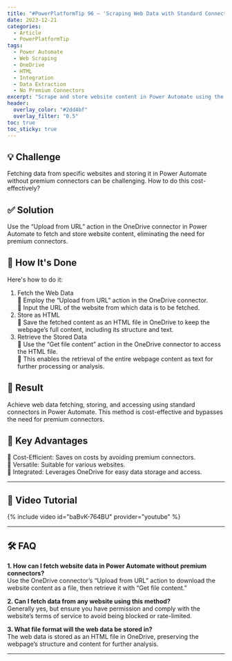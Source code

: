 ```yaml
---
title: "#PowerPlatformTip 96 – 'Scraping Web Data with Standard Connectors'"
date: 2023-12-21
categories:
  - Article
  - PowerPlatformTip
tags:
  - Power Automate
  - Web Scraping
  - OneDrive
  - HTML
  - Integration
  - Data Extraction
  - No Premium Connectors
excerpt: "Scrape and store website content in Power Automate using the OneDrive connector—fetch HTML data cost-effectively, automate extraction, and avoid premium connectors."
header:
  overlay_color: "#2dd4bf"
  overlay_filter: "0.5"
toc: true
toc_sticky: true
---
```


## 💡 Challenge
Fetching data from specific websites and storing it in Power Automate without premium connectors can be challenging. How to do this cost-effectively?

## ✅ Solution
Use the “Upload from URL” action in the OneDrive connector in Power Automate to fetch and store website content, eliminating the need for premium connectors.

## 🔧 How It's Done
Here's how to do it:
1. Fetch the Web Data  
   🔸 Employ the “Upload from URL” action in the OneDrive connector.  
   🔸 Input the URL of the website from which data is to be fetched.  
2. Store as HTML  
   🔸 Save the fetched content as an HTML file in OneDrive to keep the webpage’s full content, including its structure and text.  
3. Retrieve the Stored Data  
   🔸 Use the “Get file content” action in the OneDrive connector to access the HTML file.  
   🔸 This enables the retrieval of the entire webpage content as text for further processing or analysis.

## 🎉 Result
Achieve web data fetching, storing, and accessing using standard connectors in Power Automate. This method is cost-effective and bypasses the need for premium connectors.

## 🌟 Key Advantages
🔸 Cost-Efficient: Saves on costs by avoiding premium connectors.  
🔸 Versatile: Suitable for various websites.  
🔸 Integrated: Leverages OneDrive for easy data storage and access.

---

## 🎥 Video Tutorial
{% include video id="baBvK-764BU" provider="youtube" %}

---

## 🛠️ FAQ
**1. How can I fetch website data in Power Automate without premium connectors?**  
Use the OneDrive connector’s “Upload from URL” action to download the website content as a file, then retrieve it with “Get file content.”

**2. Can I fetch data from any website using this method?**  
Generally yes, but ensure you have permission and comply with the website’s terms of service to avoid being blocked or rate-limited.

**3. What file format will the web data be stored in?**  
The web data is stored as an HTML file in OneDrive, preserving the webpage’s structure and content for further analysis.

---
